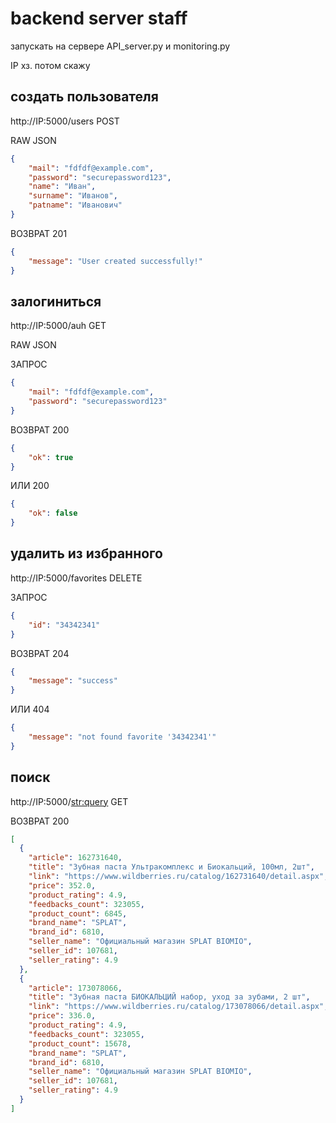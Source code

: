 # backend server staff
запускать на сервере API_server.py и monitoring.py

IP хз. потом скажу

## создать пользователя
http://IP:5000/users POST

RAW JSON
```json
{
    "mail": "fdfdf@example.com",
    "password": "securepassword123",
    "name": "Иван",
    "surname": "Иванов",
    "patname": "Иванович"
}
```
ВОЗВРАТ 201
```json
{
    "message": "User created successfully!"
}
```


## залогиниться
http://IP:5000/auh GET

RAW JSON

ЗАПРОС
```json
{
    "mail": "fdfdf@example.com",
    "password": "securepassword123"
}
```

ВОЗВРАТ 200
```json
{
    "ok": true
}
```
ИЛИ 200
```json
{
    "ok": false
}
```

## удалить из избранного
http://IP:5000/favorites DELETE

ЗАПРОС
```json
{
    "id": "34342341"
}
```
ВОЗВРАТ 204
```json
{
    "message": "success"
}
```
ИЛИ 404
```json
{
    "message": "not found favorite '34342341'"
}
```

## поиск
http://IP:5000/<str:query> GET

ВОЗВРАТ 200
```json
[
  {
    "article": 162731640,
    "title": "Зубная паста Ультракомплекс и Биокальций, 100мл, 2шт",
    "link": "https://www.wildberries.ru/catalog/162731640/detail.aspx",
    "price": 352.0,
    "product_rating": 4.9,
    "feedbacks_count": 323055,
    "product_count": 6845,
    "brand_name": "SPLAT",
    "brand_id": 6810,
    "seller_name": "Официальный магазин SPLAT BIOMIO",
    "seller_id": 107681,
    "seller_rating": 4.9
  },
  {
    "article": 173078066,
    "title": "Зубная паста БИОКАЛЬЦИЙ набор, уход за зубами, 2 шт",
    "link": "https://www.wildberries.ru/catalog/173078066/detail.aspx",
    "price": 336.0,
    "product_rating": 4.9,
    "feedbacks_count": 323055,
    "product_count": 15678,
    "brand_name": "SPLAT",
    "brand_id": 6810,
    "seller_name": "Официальный магазин SPLAT BIOMIO",
    "seller_id": 107681,
    "seller_rating": 4.9
  }
]
```
